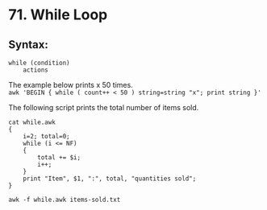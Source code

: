 # 71. While Loop

## Syntax:
```
while (condition)
    actions
```

The example below prints x 50 times.  
`awk 'BEGIN { while ( count++ < 50 ) string=string "x"; print string }'`

The following script prints the total number of items sold.
```
cat while.awk
{
    i=2; total=0;
    while (i <= NF)
    {
        total += $i;
        i++;
    }
    print "Item", $1, ":", total, "quantities sold";
}

awk -f while.awk items-sold.txt
```
